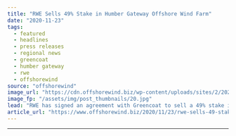 ```yaml
---
title: "RWE Sells 49% Stake in Humber Gateway Offshore Wind Farm"
date: "2020-11-23"
tags: 
  - featured
  - headlines
  - press releases
  - regional news
  - greencoat
  - humber gateway
  - rwe
  - offshorewind
source: "offshorewind"
image_url: "https://cdn.offshorewind.biz/wp-content/uploads/sites/2/2020/11/23084528/RWE-Sells-49-Stake-in-Humber-Gateway-OWF.jpg"
image_fp: "/assets/img/post_thumbnails/20.jpg"
lead: "RWE has signed an agreement with Greencoat to sell a 49% stake in the"
article_url: "https://www.offshorewind.biz/2020/11/23/rwe-sells-49-stake-in-humber-gateway-offshore-wind-farm/"
---
```


---
